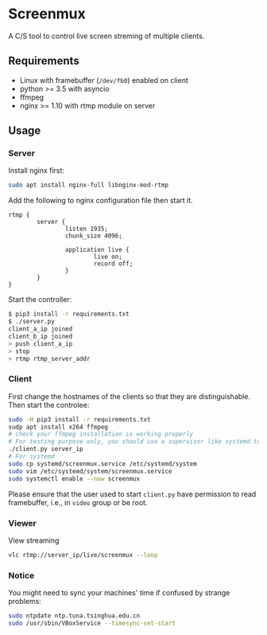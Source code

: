 # Screenmux

A C/S tool to control live screen streming of multiple clients.

## Requirements
* Linux with framebuffer (`/dev/fb0`) enabled on client
* python >= 3.5 with asyncio
* ffmpeg
* nginx >= 1.10 with rtmp module on server

## Usage

### Server 
Install nginx first: 
```bash
sudo apt install nginx-full libnginx-mod-rtmp
```

Add the following to nginx configuration file then start it.
```
rtmp {
        server {
                listen 1935;
                chunk_size 4096;

                application live {
                        live on;
                        record off;
                }
        }
}
```

Start the controller:
```bash
$ pip3 install -r requirements.txt
$ ./server.py
client_a_ip joined
client_b_ip joined
> push client_a_ip
> stop
> rtmp rtmp_server_addr
```

### Client
First change the hostnames of the clients so that they are distinguishable. Then start the controlee:
```bash
sudo -H pip3 install -r requirements.txt
sudp apt install x264 ffmpeg
# check your ffmpeg installation is working properly
# For testing purpose only, you should use a supervisor like systemd to manage the client process in case it dies
./client.py server_ip
# For systemd
sudo cp systemd/screenmux.service /etc/systemd/system
sudo vim /etc/systemd/system/screenmux.service
sudo systemctl enable --now screenmux
```
Please ensure that the user used to start `client.py` have permission to read framebuffer, i.e., in `video` group or be root.

### Viewer
View streaming
```bash
vlc rtmp://server_ip/live/screenmux --loop
```

### Notice
You might need to sync your machines' time if confused by strange problems:
```bash
sudo ntpdate ntp.tuna.tsinghua.edu.cn
sudo /usr/sbin/VBoxService --timesync-set-start
```